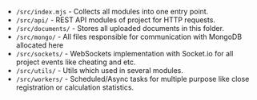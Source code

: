 * `/src/index.mjs` - Collects all modules into one entry point.
* `/src/api/` - REST API modules of project for HTTP requests.
* `/src/documents/` - Stores all uploaded documents in this folder.
* `/src/mongo/` - All files responsible for communication with MongoDB allocated here 
* `/src/sockets/` - WebSockets implementation with Socket.io for all project events like cheating and etc.
* `/src/utils/` - Utils which used in several modules.
* `/src/workers/` - Scheduled/Async tasks for multiple purpose like close registration or calculation statistics.

 